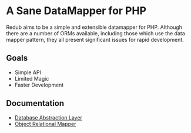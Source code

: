 A Sane DataMapper for PHP
=======

Redub aims to be a simple and extensible datamapper for PHP.  Although there are a number of ORMs
available, including those which use the data mapper pattern, they all present significant issues
for rapid development.

## Goals

- Simple API
- Limited Magic
- Faster Development

## Documentation

- [Database Abstraction Layer](./docs/dbal/Introduction.md)
- [Object Relational Mapper](./docs/orm/Introduction.md)
